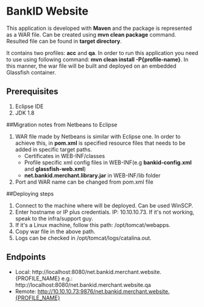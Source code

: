 # BankID Website

This application is developed with **Maven** and the package is represented as a WAR file. 
Can be created using **mvn clean package** command. Resulted file can be found in **target directory**.

It contains two profiles: **acc** and **qa**. In order to run this application you need to use using following command: **mvn clean install -P{profile-name}**. 
In this manner, the war file will be built and deployed on an embedded Glassfish container.

## Prerequisites
1. Eclipse IDE
2. JDK 1.8

##Migration notes from Netbeans to Eclipse

1. WAR file made by Netbeans is similar with Eclipse one. In order to achieve this, in **pom.xml** is specified resource files that needs to be added in specific target paths. 
	- Certificates in WEB-INF/classes
	- Profile specific xml config files in WEB-INF(e.g **bankid-config.xml** and **glassfish-web.xml**)
	- **net.bankid.merchant.library.jar** in WEB-INF/lib folder
2. Port and WAR name can be changed from pom.xml file

##Deploying steps

1. Connect to the machine where will be deployed. Can be used WinSCP.
2. Enter hostname or IP plus credentials. IP: 10.10.10.73. If it's not working, speak to the infra/support guy.
3. If it's a Linux machine, follow this path: /opt/tomcat/webapps.
4. Copy war file in the above path.
5. Logs can be checked in /opt/tomcat/logs/catalina.out.

## Endpoints

- Local: http://localhost:8080/net.bankid.merchant.website.{PROFILE_NAME} e.g.: http://localhost:8080/net.bankid.merchant.website.qa
- Remote: http://10.10.10.73:9876/net.bankid.merchant.website.{PROFILE_NAME}

 

